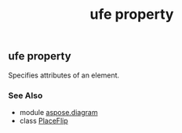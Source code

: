 ﻿---
title: ufe property
second_title: Aspose.Diagram for Python via .NET API References
description: 
type: docs
weight: 30
url: /python-net/aspose.diagram/placeflip/ufe/
is_root: false
---

## ufe property


Specifies attributes of an element.

### See Also
* module [aspose.diagram](../../)
* class [PlaceFlip](/diagram/python-net/aspose.diagram/placeflip)
